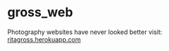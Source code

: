 # gross_web
Photography websites have never looked better
visit:
<a href="https://ritagross.herokuapp.com/"> ritagross.herokuapp.com </a>
